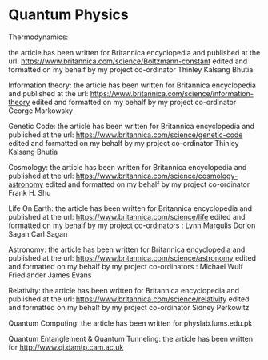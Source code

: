 # Quantum Physics

Thermodynamics:

the article has been written for Britannica encyclopedia and published at the url:
https://www.britannica.com/science/Boltzmann-constant edited and formatted on my behalf by my project co-ordinator Thinley Kalsang Bhutia

Information theory:
the article has been written for Britannica encyclopedia and published at the url:
https://www.britannica.com/science/information-theory edited and formatted on my behalf by my project co-ordinator George Markowsky

Genetic Code:
the article has been written for Britannica encyclopedia and published at the url:
https://www.britannica.com/science/genetic-code edited and formatted on my behalf by my project co-ordinator Thinley Kalsang Bhutia

Cosmology:
the article has been written for Britannica encyclopedia and published at the url:
https://www.britannica.com/science/cosmology-astronomy edited and formatted on my behalf by my project co-ordinator Frank H. Shu

Life On Earth:
the article has been written for Britannica encyclopedia and published at the url:
https://www.britannica.com/science/life edited and formatted on my behalf by my project co-ordinators : Lynn Margulis Dorion Sagan Carl Sagan


Astronomy:
the article has been written for Britannica encyclopedia and published at the url:
https://www.britannica.com/science/astronomy edited and formatted on my behalf by my project co-ordinators :  Michael Wulf Friedlander James Evans

Relativity:
the article has been written for Britannica encyclopedia and published at the url:
https://www.britannica.com/science/relativity edited and formatted on my behalf by my project co-ordinator Sidney Perkowitz

Quantum Computing:
the article has been written for physlab.lums.edu.pk

Quantum Entanglement & Quantum Tunneling:
the article has been written for http://www.qi.damtp.cam.ac.uk





